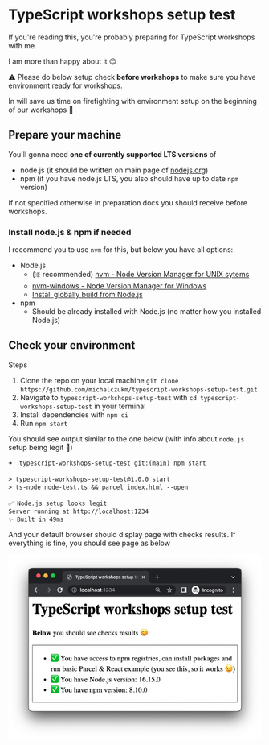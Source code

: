 # TypeScript workshops setup test

If you're reading this, you're probably preparing for TypeScript workshops with me.

I am more than happy about it 😊

⚠️ Please do below setup check **before workshops** to make sure you have environment ready for workshops.

In will save us time on firefighting with environment setup on the beginning of our workshops 🙇

## Prepare your machine

You'll gonna need **one of currently supported LTS versions** of

- node.js (it should be written on main page of [nodejs.org](https://nodejs.org/en/))
- npm (if you have node.js LTS, you also should have up to date `npm` version)

If not specified otherwise in preparation docs you should receive before workshops.

### Install node.js & npm if needed

I recommend you to use `nvm` for this, but below you have all options:

- Node.js
  - (❇️ recommended) [nvm - Node Version Manager for UNIX sytems](https://github.com/nvm-sh/nvm)
  - [nvm-windows - Node Version Manager for Windows](https://github.com/coreybutler/nvm-windows)
  - [Install globally build from Node.js](https://nodejs.org/en/)
- npm
  - Should be already installed with Node.js (no matter how you installed Node.js)

## Check your environment

Steps

1. Clone the repo on your local machine `git clone https://github.com/michalczukm/typescript-workshops-setup-test.git`
2. Navigate to `typescript-workshops-setup-test` with `cd typescript-workshops-setup-test` in your terminal
3. Install dependencies with `npm ci`
4. Run `npm start`

You should see output similar to the one below (with info about `node.js` setup being legit 🤞)

```shell
➜  typescript-workshops-setup-test git:(main) npm start

> typescript-workshops-setup-test@1.0.0 start
> ts-node node-test.ts && parcel index.html --open

✅ Node.js setup looks legit
Server running at http://localhost:1234
✨ Built in 49ms
```

And your default browser should display page with checks results.
If everything is fine, you should see page as below

![passed setup test results](./data/passed-setup-test.png)
